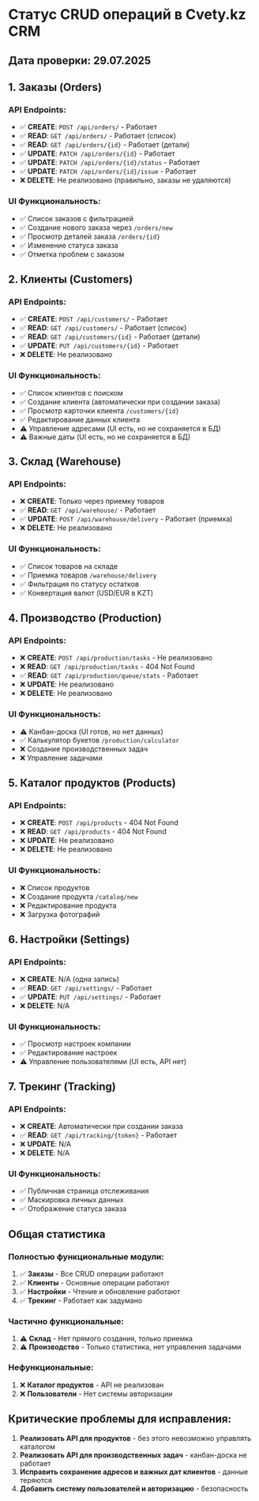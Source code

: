 # Статус CRUD операций в Cvety.kz CRM

## Дата проверки: 29.07.2025

## 1. Заказы (Orders)

### API Endpoints:
- ✅ **CREATE**: `POST /api/orders/` - Работает
- ✅ **READ**: `GET /api/orders/` - Работает (список)
- ✅ **READ**: `GET /api/orders/{id}` - Работает (детали)
- ✅ **UPDATE**: `PATCH /api/orders/{id}` - Работает
- ✅ **UPDATE**: `PATCH /api/orders/{id}/status` - Работает
- ✅ **UPDATE**: `PATCH /api/orders/{id}/issue` - Работает
- ❌ **DELETE**: Не реализовано (правильно, заказы не удаляются)

### UI Функциональность:
- ✅ Список заказов с фильтрацией
- ✅ Создание нового заказа через `/orders/new`
- ✅ Просмотр деталей заказа `/orders/{id}`
- ✅ Изменение статуса заказа
- ✅ Отметка проблем с заказом

## 2. Клиенты (Customers)

### API Endpoints:
- ✅ **CREATE**: `POST /api/customers/` - Работает
- ✅ **READ**: `GET /api/customers/` - Работает (список)
- ✅ **READ**: `GET /api/customers/{id}` - Работает (детали)
- ✅ **UPDATE**: `PUT /api/customers/{id}` - Работает
- ❌ **DELETE**: Не реализовано

### UI Функциональность:
- ✅ Список клиентов с поиском
- ✅ Создание клиента (автоматически при создании заказа)
- ✅ Просмотр карточки клиента `/customers/{id}`
- ✅ Редактирование данных клиента
- ⚠️ Управление адресами (UI есть, но не сохраняется в БД)
- ⚠️ Важные даты (UI есть, но не сохраняется в БД)

## 3. Склад (Warehouse)

### API Endpoints:
- ❌ **CREATE**: Только через приемку товаров
- ✅ **READ**: `GET /api/warehouse/` - Работает
- ✅ **UPDATE**: `POST /api/warehouse/delivery` - Работает (приемка)
- ❌ **DELETE**: Не реализовано

### UI Функциональность:
- ✅ Список товаров на складе
- ✅ Приемка товаров `/warehouse/delivery`
- ✅ Фильтрация по статусу остатков
- ✅ Конвертация валют (USD/EUR в KZT)

## 4. Производство (Production)

### API Endpoints:
- ❌ **CREATE**: `POST /api/production/tasks` - Не реализовано
- ❌ **READ**: `GET /api/production/tasks` - 404 Not Found
- ✅ **READ**: `GET /api/production/queue/stats` - Работает
- ❌ **UPDATE**: Не реализовано
- ❌ **DELETE**: Не реализовано

### UI Функциональность:
- ⚠️ Канбан-доска (UI готов, но нет данных)
- ✅ Калькулятор букетов `/production/calculator`
- ❌ Создание производственных задач
- ❌ Управление задачами

## 5. Каталог продуктов (Products)

### API Endpoints:
- ❌ **CREATE**: `POST /api/products` - 404 Not Found
- ❌ **READ**: `GET /api/products` - 404 Not Found
- ❌ **UPDATE**: Не реализовано
- ❌ **DELETE**: Не реализовано

### UI Функциональность:
- ❌ Список продуктов
- ❌ Создание продукта `/catalog/new`
- ❌ Редактирование продукта
- ❌ Загрузка фотографий

## 6. Настройки (Settings)

### API Endpoints:
- ❌ **CREATE**: N/A (одна запись)
- ✅ **READ**: `GET /api/settings/` - Работает
- ✅ **UPDATE**: `PUT /api/settings/` - Работает
- ❌ **DELETE**: N/A

### UI Функциональность:
- ✅ Просмотр настроек компании
- ✅ Редактирование настроек
- ⚠️ Управление пользователями (UI есть, API нет)

## 7. Трекинг (Tracking)

### API Endpoints:
- ❌ **CREATE**: Автоматически при создании заказа
- ✅ **READ**: `GET /api/tracking/{token}` - Работает
- ❌ **UPDATE**: N/A
- ❌ **DELETE**: N/A

### UI Функциональность:
- ✅ Публичная страница отслеживания
- ✅ Маскировка личных данных
- ✅ Отображение статуса заказа

## Общая статистика

### Полностью функциональные модули:
1. ✅ **Заказы** - Все CRUD операции работают
2. ✅ **Клиенты** - Основные операции работают
3. ✅ **Настройки** - Чтение и обновление работают
4. ✅ **Трекинг** - Работает как задумано

### Частично функциональные:
1. ⚠️ **Склад** - Нет прямого создания, только приемка
2. ⚠️ **Производство** - Только статистика, нет управления задачами

### Нефункциональные:
1. ❌ **Каталог продуктов** - API не реализован
2. ❌ **Пользователи** - Нет системы авторизации

## Критические проблемы для исправления:

1. **Реализовать API для продуктов** - без этого невозможно управлять каталогом
2. **Реализовать API для производственных задач** - канбан-доска не работает
3. **Исправить сохранение адресов и важных дат клиентов** - данные теряются
4. **Добавить систему пользователей и авторизацию** - безопасность
